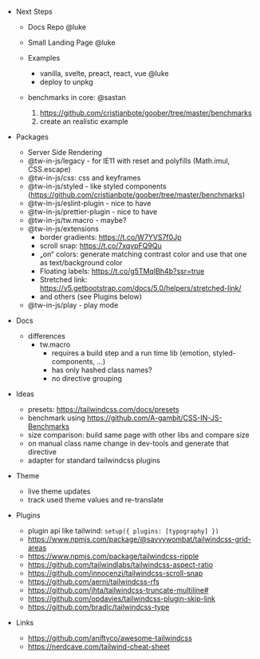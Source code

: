 - Next Steps

  - Docs Repo @luke
  - Small Landing Page @luke
  - Examples
    - vanilla, svelte, preact, react, vue @luke
    - deploy to unpkg
  - benchmarks in core: @sastan

    1. https://github.com/cristianbote/goober/tree/master/benchmarks
    2. create an realistic example

- Packages

  - Server Side Rendering
  - @tw-in-js/legacy - for IE11 with reset and polyfills (Math.imul, CSS.escape)
  - @tw-in-js/css: css and keyframes
  - @tw-in-js/styled - like styled components (https://github.com/cristianbote/goober/tree/master/benchmarks)
  - @tw-in-js/eslint-plugin - nice to have
  - @tw-in-js/prettier-plugin - nice to have
  - @tw-in-js/tw.macro - maybe?
  - @tw-in-js/extensions
    - border gradients: https://t.co/W7YVS7f0Jp
    - scroll snap: https://t.co/7xqvpFQ9Qu
    - „on“ colors: generate matching contrast color and use that one as text/background color
    - Floating labels: https://t.co/g5TMqIBh4b?ssr=true
    - Stretched link: https://v5.getbootstrap.com/docs/5.0/helpers/stretched-link/
    - and others (see Plugins below)
  - @tw-in-js/play - play mode

- Docs

  - differences
    - tw.macro
      - requires a build step and a run time lib (emotion, styled-components, ...)
      - has only hashed class names?
      - no directive grouping

- Ideas

  - presets: https://tailwindcss.com/docs/presets
  - benchmark using https://github.com/A-gambit/CSS-IN-JS-Benchmarks
  - size comparison: build same page with other libs and compare size
  - on manual class name change in dev-tools and generate that directive
  - adapter for standard tailwindcss plugins

- Theme

  - live theme updates
  - track used theme values and re-translate

- Plugins

  - plugin api like tailwind: `setup({ plugins: [typography] })`
  - https://www.npmjs.com/package/@savvywombat/tailwindcss-grid-areas
  - https://www.npmjs.com/package/tailwindcss-ripple
  - https://github.com/tailwindlabs/tailwindcss-aspect-ratio
  - https://github.com/innocenzi/tailwindcss-scroll-snap
  - https://github.com/aerni/tailwindcss-rfs
  - https://github.com/jhta/tailwindcss-truncate-multiline#
  - https://github.com/opdavies/tailwindcss-plugin-skip-link
  - https://github.com/bradlc/tailwindcss-type

- Links
  - https://github.com/aniftyco/awesome-tailwindcss
  - https://nerdcave.com/tailwind-cheat-sheet
